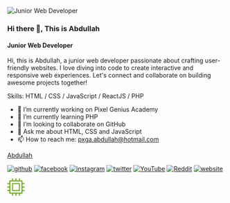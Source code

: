 ![Junior Web Developer](https://scontent.fcgp27-1.fna.fbcdn.net/v/t39.30808-6/444488719_768771605402641_2424607927426800625_n.jpg?_nc_cat=102&ccb=1-7&_nc_sid=86c6b0&_nc_ohc=ZpFjJ3gPNHUQ7kNvgEcz7J_&_nc_ht=scontent.fcgp27-1.fna&oh=00_AYBh0G716lAniWgqd_NfhbuJME3AZq0oVdVFJlCnw1VnuA&oe=66998CEE)

### Hi there 👋, This is Abdullah
#### Junior Web Developer

Hi, this is Abdullah, a junior web developer passionate about crafting user-friendly websites. I love diving into code to create interactive and responsive web experiences. Let's connect and collaborate on building awesome projects together!

Skills: HTML / CSS / JavaScript / ReactJS / PHP

- 🔭 I’m currently working on Pixel Genius Academy 
- 🌱 I’m currently learning PHP 
- 👯 I’m looking to collaborate on GitHub 
- 💬 Ask me about HTML, CSS and JavaScript 
- 📫 How to reach me: pxga.abdullah@hotmail.com 


<a href="https://www.facebook.com/pxga.abdullah" target="_blank">Abdullah</a>

[<img src='[https://cdn.jsdelivr.net/npm/simple-icons@3.0.1/icons/github.svg](https://pxgacademy.github.io/001_FirstProjects_Good_Food_restaurant/icons/fb.png)' alt='github' height='40'>](https://github.com/pxgacademy)  [<img src='https://cdn.jsdelivr.net/npm/simple-icons@3.0.1/icons/facebook.svg' alt='facebook' height='40'>](https://www.facebook.com/pxga.abdullah)  [<img src='https://cdn.jsdelivr.net/npm/simple-icons@3.0.1/icons/instagram.svg' alt='instagram' height='40'>](https://www.instagram.com/pxgacademy//)  [<img src='https://cdn.jsdelivr.net/npm/simple-icons@3.0.1/icons/twitter.svg' alt='twitter' height='40'>](https://x.com/myapplectg)  [<img src='https://cdn.jsdelivr.net/npm/simple-icons@3.0.1/icons/youtube.svg' alt='YouTube' height='40'>](https://www.youtube.com/@pxgacademy)  [<img src='https://cdn.jsdelivr.net/npm/simple-icons@3.0.1/icons/reddit.svg' alt='Reddit' height='40'>](https://www.reddit.com/user/pxgacademy/)  [<img src='https://cdn.jsdelivr.net/npm/simple-icons@3.0.1/icons/icloud.svg' alt='website' height='40'>](https://pxgacademy.github.io/005_5thProject_Own_Portfolio/)  

<a href='https://docs.github.com/en/developers'><img src='https://raw.githubusercontent.com/acervenky/animated-github-badges/master/assets/devbadge.gif' width='40' height='40'></a> 

